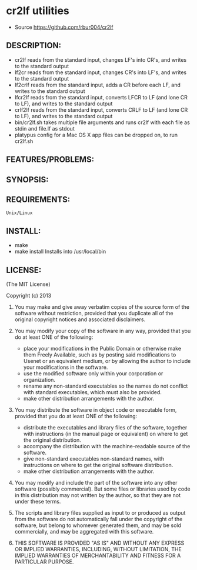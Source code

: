 # cr2lf utilities

* Source https://github.com/rbur004/cr2lf

## DESCRIPTION:

* cr2lf reads from the standard input, changes LF's into CR's, and writes to the standard output
* lf2cr reads from the standard input, changes CR's into LF's, and writes to the standard output
* lf2crlf reads from the standard input, adds a CR before each LF, and writes to the standard output
* lfcr2lf reads from the standard input, converts LFCR to LF (and lone CR to LF), and writes to the standard output
* crlf2lf reads from the standard input, converts CRLF to LF (and lone CR to LF), and writes to the standard output
* bin/cr2lf.sh takes multiple file arguments and runs cr2lf with each file as stdin and file.lf as stdout
* platypus config for a Mac OS X app files can be dropped on, to run cr2lf.sh

## FEATURES/PROBLEMS:


## SYNOPSIS:


## REQUIREMENTS:

	Unix/Linux
	
## INSTALL:

* make
* make install
  Installs into /usr/local/bin

## LICENSE:

(The MIT License)

Copyright (c) 2013

1. You may make and give away verbatim copies of the source form of the
   software without restriction, provided that you duplicate all of the
   original copyright notices and associated disclaimers.

2. You may modify your copy of the software in any way, provided that
   you do at least ONE of the following:
    *  place your modifications in the Public Domain or otherwise make them Freely Available, such as by posting said modifications to Usenet or an equivalent medium, or by allowing the author to include your modifications in the software.
    *  use the modified software only within your corporation or organization.
    *  rename any non-standard executables so the names do not conflict with standard executables, which must also be provided.
    *  make other distribution arrangements with the author.

3. You may distribute the software in object code or executable form, provided that you do at least ONE of the following:
    * distribute the executables and library files of the software,
  together with instructions (in the manual page or equivalent)
  on where to get the original distribution.
    * accompany the distribution with the machine-readable source of
  the software.
    * give non-standard executables non-standard names, with
        instructions on where to get the original software distribution.
    * make other distribution arrangements with the author.

4. You may modify and include the part of the software into any other
   software (possibly commercial).  But some files or libraries used by
   code in this distribution  may not written by the author, so that they 
   are not under these terms.

5. The scripts and library files supplied as input to or produced as 
   output from the software do not automatically fall under the
   copyright of the software, but belong to whomever generated them, 
   and may be sold commercially, and may be aggregated with this
   software.

6. THIS SOFTWARE IS PROVIDED "AS IS" AND WITHOUT ANY EXPRESS OR
   IMPLIED WARRANTIES, INCLUDING, WITHOUT LIMITATION, THE IMPLIED
   WARRANTIES OF MERCHANTABILITY AND FITNESS FOR A PARTICULAR
   PURPOSE.

